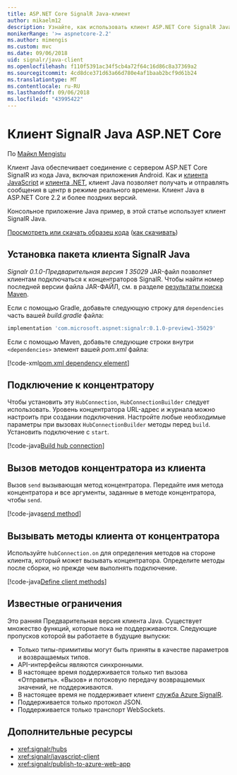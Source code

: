 ```yaml
---
title: ASP.NET Core SignalR Java-клиент
author: mikaelm12
description: Узнайте, как использовать клиент ASP.NET Core SignalR Java.
monikerRange: '>= aspnetcore-2.2'
ms.author: mimengis
ms.custom: mvc
ms.date: 09/06/2018
uid: signalr/java-client
ms.openlocfilehash: f110f5391ac34f5cb4a72f64c16d86c8a37369a2
ms.sourcegitcommit: 4cd8dce371d63a66d780e4af1baab2bcf9d61b24
ms.translationtype: MT
ms.contentlocale: ru-RU
ms.lasthandoff: 09/06/2018
ms.locfileid: "43995422"
---
```

# <a name="aspnet-core-signalr-java-client"></a>Клиент SignalR Java ASP.NET Core

По [Майкл Mengistu](https://twitter.com/MikaelM_12)

Клиент Java обеспечивает соединение с сервером ASP.NET Core SignalR из кода Java, включая приложения Android. Как и [клиента JavaScript](xref:signalr/javascript-client) и [клиента .NET](xref:signalr/dotnet-client), клиент Java позволяет получать и отправлять сообщения в центр в режиме реального времени. Клиент Java в ASP.NET Core 2.2 и более поздних версий.

Консольное приложение Java пример, в этой статье использует клиент SignalR Java.

[Просмотреть или скачать образец кода](https://github.com/aspnet/Docs/tree/master/aspnetcore/signalr/java-client/sample) ([как скачивать](xref:tutorials/index#how-to-download-a-sample))

## <a name="install-the-signalr-java-client-package"></a>Установка пакета клиента SignalR Java

*Signalr 0.1.0-Предварительная версия 1 35029* JAR-файл позволяет клиентам подключаться к концентраторов SignalR. Чтобы найти номер последней версии файла JAR-ФАЙЛ, см. в разделе [результаты поиска Maven](https://search.maven.org/search?q=g:com.microsoft.aspnet%20AND%20a:signalr&core=gav).

Если с помощью Gradle, добавьте следующую строку для `dependencies` часть вашей *build.gradle* файла:

```gradle
implementation 'com.microsoft.aspnet:signalr:0.1.0-preview1-35029'
```

Если с помощью Maven, добавьте следующие строки внутри `<dependencies>` элемент вашей *pom.xml* файла:

[!code-xml[pom.xml dependency element](java-client/sample/pom.xml?name=snippet_dependencyElement)]

## <a name="connect-to-a-hub"></a>Подключение к концентратору

Чтобы установить эту `HubConnection`, `HubConnectionBuilder` следует использовать. Уровень концентратора URL-адрес и журнала можно настроить при создании подключения. Настройте любые необходимые параметры при вызовах `HubConnectionBuilder` методы перед `build`. Установить подключение с `start`.

[!code-java[Build hub connection](java-client/sample/src/main/java/Chat.java?range=17-20)]

## <a name="call-hub-methods-from-client"></a>Вызов методов концентратора из клиента

Вызов `send` вызывающая метод концентратора. Передайте имя метода концентратора и все аргументы, заданные в методе концентратора, чтобы `send`.

[!code-java[send method](java-client/sample/src/main/java/Chat.java?range=31)]

## <a name="call-client-methods-from-hub"></a>Вызывать методы клиента от концентратора

Используйте `hubConnection.on` для определения методов на стороне клиента, который может вызывать концентратора. Определите методы после сборки, но прежде чем выполнять подключение.

[!code-java[Define client methods](java-client/sample/src/main/java/Chat.java?range=22-24)]

## <a name="known-limitations"></a>Известные ограничения

Это ранняя Предварительная версия клиента Java. Существует множество функций, которые пока не поддерживаются. Следующие пропусков которой вы работаете в будущие выпуски:

* Только типы-примитивы могут быть приняты в качестве параметров и возвращаемых типов.
* API-интерфейсы являются синхронными.
* В настоящее время поддерживается только тип вызова «Отправить». «Вызов» и потоковую передачу возвращаемых значений, не поддерживаются.
* В настоящее время не поддерживает клиент [служба Azure SignalR](/azure/azure-signalr/).
* Поддерживается только протокол JSON.
* Поддерживается только транспорт WebSockets.

## <a name="additional-resources"></a>Дополнительные ресурсы

* <xref:signalr/hubs>
* <xref:signalr/javascript-client>
* <xref:signalr/publish-to-azure-web-app>
